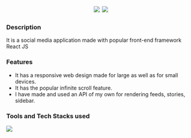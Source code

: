 <h1 align="center">
  <img src="https://readme-typing-svg.herokuapp.com/?font=Righteous&size=35&center=true&vCenter=true&width=700&height=70&duration=4000&lines=Socialshots+A+Social+Media+Application" />
  <img src="https://readme-typing-svg.herokuapp.com/?font=Righteous&size=35&center=true&vCenter=true&width=700&height=70&duration=4000&lines=Made+with+React+JS" />
</h1>

<h3>Description</h3>
<p>It is a social media application made with popular front-end framework React JS </p>

<h3>Features</h3>
<ul>
<li>It has a responsive web design made for large as well as for small devices.</li>
<li>It has the popular infinite scroll feature.</li>
<li>I have made and used an API of my own for rendering feeds, stories, sidebar.</li>
</ul>

<h3>Tools and Tech Stacks used</h3>
<img src="https://skillicons.dev/icons?i=react,javascript,html,css,vscode,github" />
